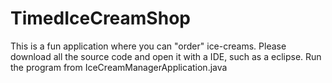 # TimedIceCreamShop
This is a fun application where you can "order" ice-creams. Please download all the source code and open it with a IDE, such as a eclipse. Run the program from IceCreamManagerApplication.java
